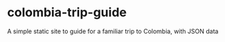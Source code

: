 # colombia-trip-guide
A simple static site to guide for a familiar trip to Colombia, with JSON data
